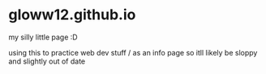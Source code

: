 # gloww12.github.io

my silly little page :D

using this to practice web dev stuff / as an info page so itll likely be sloppy and slightly out of date
